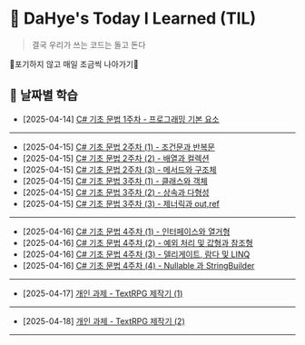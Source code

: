 # 📝 DaHye's Today I Learned (TIL)

> 결국 우리가 쓰는 코드는 돌고 돈다

🎇포기하지 않고 매일 조금씩 나아가기🎇

## 📅 날짜별 학습
- [2025-04-14] [C# 기초 문법 1주차 - 프로그래밍 기본 요소](./2025-04-14.md)
- --
- [2025-04-15] [C# 기초 문법 2주차 (1) - 조건문과 반복문](./2025-04-15(01).md)
- [2025-04-15] [C# 기초 문법 2주차 (2) - 배열과 컬렉션](./2025-04-15(02).md)
- [2025-04-15] [C# 기초 문법 2주차 (3) - 메서드와 구조체](./2025-04-15(03).md)
- [2025-04-15] [C# 기초 문법 3주차 (1) - 클래스와 객체](./2025-04-15(04).md)
- [2025-04-15] [C# 기초 문법 3주차 (2) - 상속과 다형성](./2025-04-15(05).md)
- [2025-04-15] [C# 기초 문법 3주차 (3) - 제너릭과 out,ref](./2025-04-15(06).md)
- --
- [2025-04-16] [C# 기초 문법 4주차 (1) - 인터페이스와 열거형](./2025-04-16(01).md)
- [2025-04-16] [C# 기초 문법 4주차 (2) - 예외 처리 및 값형과 참조형](./2025-04-16(02).md)
- [2025-04-16] [C# 기초 문법 4주차 (3) - 델리게이트, 람다 및 LINQ](./2025-04-16(03).md)
- [2025-04-16] [C# 기초 문법 4주차 (4) - Nullable 과 StringBuilder](./2025-04-16(04).md)
- --
- [2025-04-17] [개인 과제 - TextRPG 제작기 (1)](./2025-04-17.md)
- --
- [2025-04-18] [개인 과제 - TextRPG 제작기 (2)](./2025-04-18.md)
- --